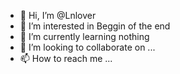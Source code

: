 - 👋 Hi, I’m @Lnlover
- 👀 I’m interested in Beggin of the end
- 🌱 I’m currently learning nothing
- 💞️ I’m looking to collaborate on ...
- 📫 How to reach me ...

<!---
Lnlover/Lnlover is a ✨ special ✨ repository because its `README.md` (this file) appears on your GitHub profile.
You can click the Preview link to take a look at your changes.
--->
